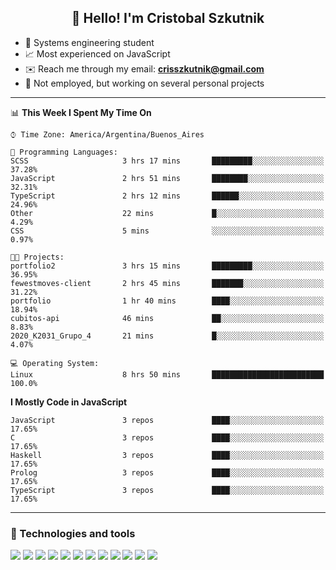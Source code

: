 <h2 align="center">👋 Hello! I'm Cristobal Szkutnik</h2>

- 📖  Systems engineering student
- 📈  Most experienced on JavaScript
- ✉️  Reach me through my email: **crisszkutnik@gmail.com**
- 🏢  Not employed, but working on several personal projects

-------

<!--START_SECTION:waka-->
📊 **This Week I Spent My Time On** 

```text
⌚︎ Time Zone: America/Argentina/Buenos_Aires

💬 Programming Languages: 
SCSS                     3 hrs 17 mins       █████████░░░░░░░░░░░░░░░░   37.28% 
JavaScript               2 hrs 51 mins       ████████░░░░░░░░░░░░░░░░░   32.31% 
TypeScript               2 hrs 12 mins       ██████░░░░░░░░░░░░░░░░░░░   24.96% 
Other                    22 mins             █░░░░░░░░░░░░░░░░░░░░░░░░   4.29% 
CSS                      5 mins              ░░░░░░░░░░░░░░░░░░░░░░░░░   0.97%

🐱‍💻 Projects: 
portfolio2               3 hrs 15 mins       █████████░░░░░░░░░░░░░░░░   36.95% 
fewestmoves-client       2 hrs 45 mins       ███████░░░░░░░░░░░░░░░░░░   31.22% 
portfolio                1 hr 40 mins        ████░░░░░░░░░░░░░░░░░░░░░   18.94% 
cubitos-api              46 mins             ██░░░░░░░░░░░░░░░░░░░░░░░   8.83% 
2020_K2031_Grupo_4       21 mins             █░░░░░░░░░░░░░░░░░░░░░░░░   4.07%

💻 Operating System: 
Linux                    8 hrs 50 mins       █████████████████████████   100.0%

```

**I Mostly Code in JavaScript** 

```text
JavaScript               3 repos             ████░░░░░░░░░░░░░░░░░░░░░   17.65% 
C                        3 repos             ████░░░░░░░░░░░░░░░░░░░░░   17.65% 
Haskell                  3 repos             ████░░░░░░░░░░░░░░░░░░░░░   17.65% 
Prolog                   3 repos             ████░░░░░░░░░░░░░░░░░░░░░   17.65% 
TypeScript               3 repos             ████░░░░░░░░░░░░░░░░░░░░░   17.65%

```



<!--END_SECTION:waka-->

-------

### 🔧 Technologies and tools
<div>
  <img src="https://img.shields.io/badge/node.js%20-%2343853D.svg?&style=for-the-badge&logo=node.js&logoColor=white"/>
  <img src="https://img.shields.io/badge/javascript%20-%23323330.svg?&style=for-the-badge&logo=javascript&logoColor=%23F7DF1E"/>
  <img src="https://img.shields.io/badge/typescript%20-%23007ACC.svg?&style=for-the-badge&logo=typescript&logoColor=white"/>
  <img src="https://img.shields.io/badge/html5%20-%23E34F26.svg?&style=for-the-badge&logo=html5&logoColor=white"/>
  <img src="https://img.shields.io/badge/css3%20-%231572B6.svg?&style=for-the-badge&logo=css3&logoColor=white"/>
  <img src="https://img.shields.io/badge/c%20-%2300599C.svg?&style=for-the-badge&logo=c&logoColor=white"/>
  <img src="https://img.shields.io/badge/react%20-%2320232a.svg?&style=for-the-badge&logo=react&logoColor=%2361DAFB"/>
  <img src="https://img.shields.io/badge/express.js%20-%23404d59.svg?&style=for-the-badge"/>
  <img src="https://img.shields.io/badge/bootstrap%20-%23563D7C.svg?&style=for-the-badge&logo=bootstrap&logoColor=white"/>
  <img src="https://img.shields.io/badge/git%20-%23F05033.svg?&style=for-the-badge&logo=git&logoColor=white"/>
  <img src="https://img.shields.io/badge/heroku%20-%23430098.svg?&style=for-the-badge&logo=heroku&logoColor=white"/>
  <img src ="https://img.shields.io/badge/MongoDB-%234ea94b.svg?&style=for-the-badge&logo=mongodb&logoColor=white"/>
 </div>
